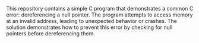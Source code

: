This repository contains a simple C program that demonstrates a common C error: dereferencing a null pointer. The program attempts to access memory at an invalid address, leading to unexpected behavior or crashes.  The solution demonstrates how to prevent this error by checking for null pointers before dereferencing them.